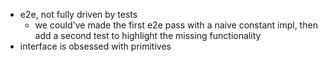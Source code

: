 -   e2e, not fully driven by tests
    -   we could've made the first e2e pass with a naive constant impl, then add a second test to highlight the missing functionality
-   interface is obsessed with primitives
